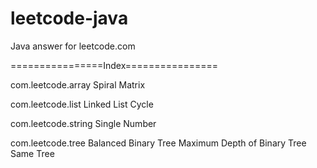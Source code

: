 leetcode-java
=============

Java answer for leetcode.com

================Index================

com.leetcode.array
    Spiral Matrix

com.leetcode.list
    Linked List Cycle

com.leetcode.string
    Single Number

com.leetcode.tree
    Balanced Binary Tree
    Maximum Depth of Binary Tree
    Same Tree
